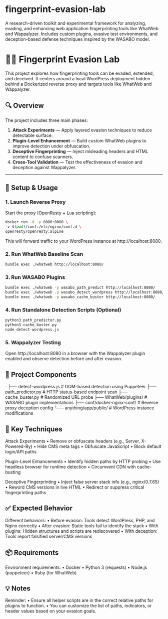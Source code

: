 # fingerprint-evasion-lab
A research-driven toolkit and experimental framework for analyzing, evading, and enhancing web application fingerprinting tools like WhatWeb and Wappalyzer. Includes custom plugins, evasive test environments, and deception-based defense techniques inspired by the WASABO model.

# 🕵️‍♂️ Fingerprint Evasion Lab

This project explores how fingerprinting tools can be evaded, extended, and deceived. It centers around a local WordPress deployment hidden behind a Dockerized reverse proxy and targets tools like WhatWeb and Wappalyzer.

## 🔍 Overview

The project includes three main phases:

1. **Attack Experiments** — Apply layered evasion techniques to reduce detectable surface.
2. **Plugin-Level Enhancement** — Build custom WhatWeb plugins to improve detection under obfuscation.
3. **Deceptive Fingerprinting** — Inject misleading headers and HTML content to confuse scanners.
4. **Cross-Tool Validation** — Test the effectiveness of evasion and deception against Wappalyzer.

---

## 🧪 Setup & Usage

### 1. Launch Reverse Proxy

Start the proxy (OpenResty + Lua scripting):

```bash
docker run -d -p 8080:8080 \
-v $(pwd)/conf:/etc/nginx/conf.d \
openresty/openresty:alpine
```

This will forward traffic to your WordPress instance at http://localhost:8080.

### 2. Run WhatWeb Baseline Scan

```bash
bundle exec ./whatweb http://localhost:8080/
```

### 3. Run WASABO Plugins

```bash
bundle exec ./whatweb -p wasabo_path_predict http://localhost:8080/
bundle exec ./whatweb -p wasabo_detect_wordpress http://localhost:8080/
bundle exec ./whatweb -p wasabo_cache_buster http://localhost:8080/
```

### 4. Run Standalone Detection Scripts (Optional)

```bash
python3 path_predictor.py
python3 cache_buster.py
node detect-wordpress.js
```

### 5. Wappalyzer Testing
Open http://localhost:8080 in a browser with the Wappalyzer plugin enabled and observe detection before and after evasion.

## 🔧 Project Components

.
├── detect-wordpress.js       # DOM-based detection using Puppeteer
├── path_predictor.py         # HTTP status-based endpoint scan
├── cache_buster.py           # Randomized URL probe
├── WhatWeb/plugins/          # WASABO plugin implementations
├── conf/docker-nginx-conf/   # Reverse proxy deception config
└── anything/app/public/      # WordPress instance modifications

## 🎯 Key Techniques

Attack Experiments
	•	Remove or obfuscate headers (e.g., Server, X-Powered-By)
	•	Hide CMS meta tags
	•	Obfuscate JavaScript
	•	Block default login/API paths

Plugin-Level Enhancements
	•	Identify hidden paths by HTTP probing
	•	Use headless browser for runtime detection
	•	Circumvent CDN with cache-busting

Deceptive Fingerprinting
	•	Inject false server stack info (e.g., nginx/0.7.65)
	•	Reword CMS versions in live HTML
	•	Redirect or suppress critical fingerprinting paths

 ## ✅ Expected Behavior

 Different behaviors:
	•	Before evasion: Tools detect WordPress, PHP, and Nginx correctly
	•	After evasion: Static tools fail to identify the stack
	•	With plugins: Hidden structures and scripts are rediscovered
	•	With deception: Tools report falsified server/CMS versions

 ## 📦 Requirements

 Environment requirements:
	•	Docker
	•	Python 3 (requests)
	•	Node.js (puppeteer)
	•	Ruby (for WhatWeb)

 ## 💡 Notes

 Reminder:
	•	Ensure all helper scripts are in the correct relative paths for plugins to function.
	•	You can customize the list of paths, indicators, or header values based on your evasion goals.
